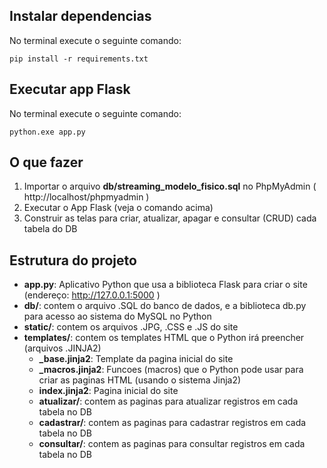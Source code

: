 
## Instalar dependencias

No terminal execute o seguinte comando:

```batch
pip install -r requirements.txt
```

## Executar app Flask

No terminal execute o seguinte comando:

```batch
python.exe app.py
```

## O que fazer

1) Importar o arquivo **db/streaming_modelo_fisico.sql** no PhpMyAdmin ( http://localhost/phpmyadmin )
2) Executar o App Flask (veja o comando acima)
3) Construir as telas para criar, atualizar, apagar e consultar (CRUD) cada tabela do DB

## Estrutura do projeto

- **app.py**: Aplicativo Python que usa a biblioteca Flask para criar o site (endereço: http://127.0.0.1:5000 )
- **db/**: contem o arquivo .SQL do banco de dados, e a biblioteca db.py para acesso ao sistema do MySQL no Python
- **static/**: contem os arquivos .JPG, .CSS e .JS do site
- **templates/**: contem os templates HTML que o Python irá preencher (arquivos .JINJA2)
  - **_base.jinja2**: Template da pagina inicial do site
  - **_macros.jinja2**: Funcoes (macros) que o Python pode usar para criar as paginas HTML (usando o sistema Jinja2)
  - **index.jinja2**: Pagina inicial do site
  - **atualizar/**: contem as paginas para atualizar registros em cada tabela no DB
  - **cadastrar/**: contem as paginas para cadastrar registros em cada tabela no DB
  - **consultar/**: contem as paginas para consultar registros em cada tabela no DB
